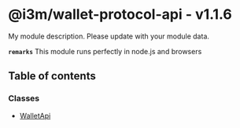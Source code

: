 # @i3m/wallet-protocol-api - v1.1.6

My module description. Please update with your module data.

**`remarks`**
This module runs perfectly in node.js and browsers

## Table of contents

### Classes

- [WalletApi](classes/WalletApi.md)
